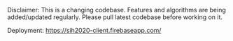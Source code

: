 Disclaimer: This is a changing codebase. Features and algorithms are being added/updated regularly. Please pull latest codebase before working on it.

Deployment: https://sih2020-client.firebaseapp.com/
